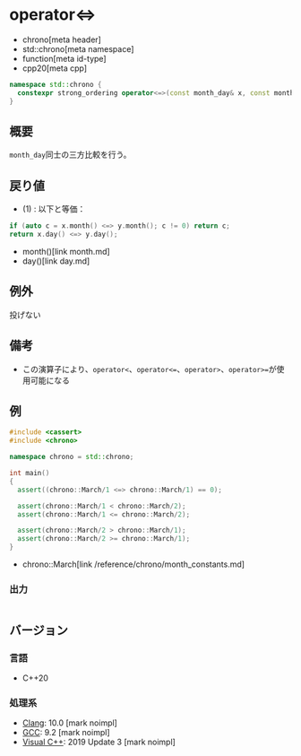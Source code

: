 # operator<=>
* chrono[meta header]
* std::chrono[meta namespace]
* function[meta id-type]
* cpp20[meta cpp]

```cpp
namespace std::chrono {
  constexpr strong_ordering operator<=>(const month_day& x, const month_day& y) noexcept; // (1) C++20
}
```

## 概要
`month_day`同士の三方比較を行う。


## 戻り値
- (1) : 以下と等価：

```cpp
if (auto c = x.month() <=> y.month(); c != 0) return c;
return x.day() <=> y.day();
```
* month()[link month.md]
* day()[link day.md]


## 例外
投げない


## 備考
- この演算子により、`operator<`、`operator<=`、`operator>`、`operator>=`が使用可能になる


## 例
```cpp example
#include <cassert>
#include <chrono>

namespace chrono = std::chrono;

int main()
{
  assert((chrono::March/1 <=> chrono::March/1) == 0);

  assert(chrono::March/1 < chrono::March/2);
  assert(chrono::March/1 <= chrono::March/2);

  assert(chrono::March/2 > chrono::March/1);
  assert(chrono::March/2 >= chrono::March/1);
}
```
* chrono::March[link /reference/chrono/month_constants.md]

### 出力
```
```

## バージョン
### 言語
- C++20

### 処理系
- [Clang](/implementation.md#clang): 10.0 [mark noimpl]
- [GCC](/implementation.md#gcc): 9.2 [mark noimpl]
- [Visual C++](/implementation.md#visual_cpp): 2019 Update 3 [mark noimpl]
